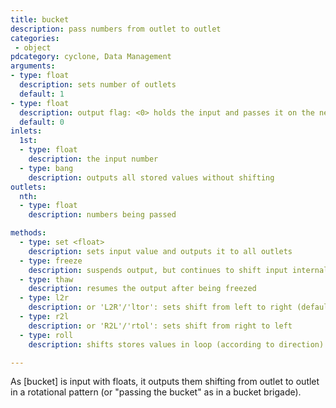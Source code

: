 ```yaml
---
title: bucket
description: pass numbers from outlet to outlet
categories:
 - object
pdcategory: cyclone, Data Management
arguments:
- type: float
  description: sets number of outlets
  default: 1
- type: float
  description: output flag: <0> holds the input and passes it on the next round, <1> outputs the input immediately
  default: 0
inlets:
  1st:
  - type: float
    description: the input number
  - type: bang
    description: outputs all stored values without shifting
outlets:
  nth:
  - type: float
    description: numbers being passed

methods:
  - type: set <float>
    description: sets input value and outputs it to all outlets
  - type: freeze
    description: suspends output, but continues to shift input internally
  - type: thaw
    description: resumes the output after being freezed
  - type: l2r
    description: or 'L2R'/'ltor': sets shift from left to right (default)
  - type: r2l
    description: or 'R2L'/'rtol': sets shift from right to left
  - type: roll
    description: shifts stores values in loop (according to direction)

---
```


As [bucket] is input with floats, it outputs them shifting from outlet to outlet in a rotational pattern (or "passing the bucket" as in a bucket brigade).

